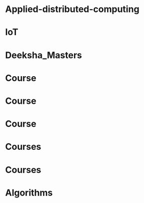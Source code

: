 # Applied-distributed-computing
# IoT
# Deeksha_Masters
# Course
# Course
# Course
# Courses
# Courses
# Algorithms
